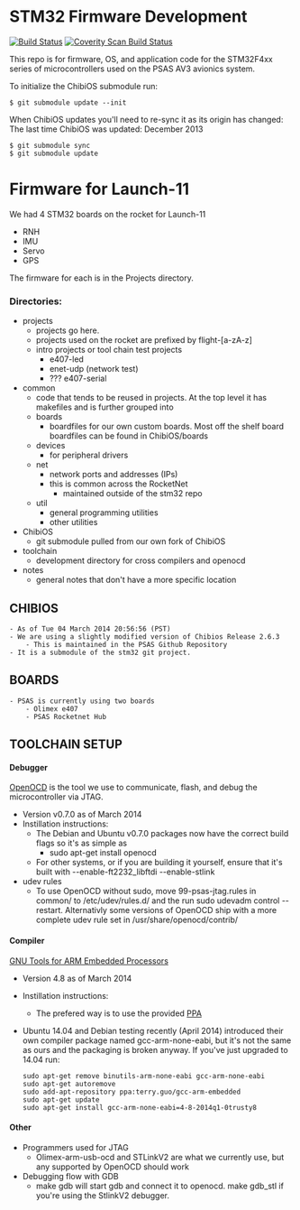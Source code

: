 # STM32 Firmware Development

[![Build Status](https://travis-ci.org/psas/stm32.png)](https://travis-ci.org/psas/stm32)
[![Coverity Scan Build Status](https://scan.coverity.com/projects/1787/badge.svg)](https://scan.coverity.com/projects/1787)

This repo is for firmware, OS, and application code for the STM32F4xx series of microcontrollers used on the PSAS AV3 avionics system.

To initialize the ChibiOS submodule run:

    $ git submodule update --init

When ChibiOS updates you'll need to re-sync it as its origin has changed:
The last time ChibiOS was updated: December 2013

    $ git submodule sync
    $ git submodule update

# Firmware for Launch-11

We had 4 STM32 boards on the rocket for Launch-11

 - RNH
 - IMU
 - Servo
 - GPS

The firmware for each is in the Projects directory.

### Directories:

 - projects
   - projects go here. 
   - projects used on the rocket are prefixed by flight-[a-zA-z]
   - intro projects or tool chain test projects
       - e407-led
       - enet-udp (network test)
       - ??? e407-serial
 - common
   - code that tends to be reused in projects. At the top level it has makefiles and
     is further grouped into
   - boards
     - boardfiles for our own custom boards. Most off the shelf board boardfiles
       can be found in ChibiOS/boards
   - devices
     - for peripheral drivers
   - net
     - network ports and addresses (IPs)
     - this is common across the RocketNet
        - maintained outside of the stm32 repo
   - util
     - general programming utilities
     - other utilities 
 - ChibiOS
   - git submodule pulled from our own fork of ChibiOS
 - toolchain
    - development directory for cross compilers and openocd
 - notes
    - general notes that don't have a more specific location
    


## CHIBIOS
    - As of Tue 04 March 2014 20:56:56 (PST)
    - We are using a slightly modified version of Chibios Release 2.6.3
        - This is maintained in the PSAS Github Repository
    - It is a submodule of the stm32 git project.

## BOARDS
    - PSAS is currently using two boards
        - Olimex e407
        - PSAS Rocketnet Hub

## TOOLCHAIN SETUP
#### Debugger
[OpenOCD](http://openocd.sourceforge.net/) is the tool we use to communicate, flash, and debug the microcontroller via JTAG.
  - Version v0.7.0 as of March 2014
  - Instillation instructions:
    - The Debian and Ubuntu v0.7.0 packages now have the correct build flags so it's as simple as
      - sudo apt-get install openocd
    - For other systems, or if you are building it yourself, ensure that it's built with --enable-ft2232\_libftdi --enable-stlink
  - udev rules
    - To use OpenOCD without sudo, move 99-psas-jtag.rules in common/ to /etc/udev/rules.d/ and the run sudo udevadm control --restart.
      Alternativly some versions of OpenOCD ship with a more complete udev rule set in /usr/share/openocd/contrib/

#### Compiler
[GNU Tools for ARM Embedded Processors](https://launchpad.net/gcc-arm-embedded)
  - Version 4.8 as of March 2014
  - Instillation instructions:
    - The prefered way is to use the provided [PPA](https://launchpad.net/~terry.guo/+archive/gcc-arm-embedded)
  - Ubuntu 14.04 and Debian testing recently (April 2014) introduced their own compiler package named gcc-arm-none-eabi, but it's not the same
    as ours and the packaging is broken anyway. If you've just upgraded to 14.04 run:

    ```
    sudo apt-get remove binutils-arm-none-eabi gcc-arm-none-eabi
    sudo apt-get autoremove
    sudo add-apt-repository ppa:terry.guo/gcc-arm-embedded
    sudo apt-get update
    sudo apt-get install gcc-arm-none-eabi=4-8-2014q1-0trusty8
    ```
    
#### Other
 - Programmers used for JTAG
   - Olimex-arm-usb-ocd and STLinkV2 are what we currently use, but any supported by OpenOCD should work
 - Debugging flow with GDB
   - make gdb will start gdb and connect it to openocd. make gdb_stl if you're using the StlinkV2 debugger.
